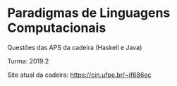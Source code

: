 # Paradigmas de Linguagens Computacionais
Questões das APS da cadeira (Haskell e Java)

Turma: 2019.2

Site atual da cadeira: https://cin.ufpe.br/~if686ec
